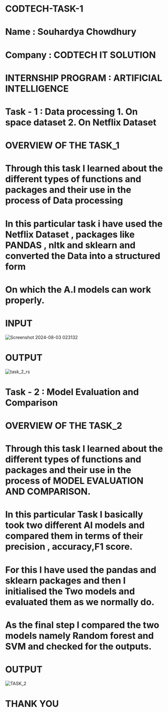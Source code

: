 # CODTECH-TASK-1

# Name : Souhardya Chowdhury 
# Company : CODTECH IT SOLUTION 
# INTERNSHIP PROGRAM : ARTIFICIAL INTELLIGENCE 
# Task - 1 : Data processing  1. On space dataset 2. On Netflix Dataset 
# OVERVIEW OF THE TASK_1

# Through this task I learned about the different types of functions and packages and their use in the process of Data processing 
# In this particular task i have used the Netflix Dataset , packages like PANDAS , nltk and sklearn and converted the Data into a structured form 
# On which the A.I models can work properly.
# INPUT

 ![Screenshot 2024-08-03 023132](https://github.com/user-attachments/assets/be3f1556-5920-45b8-bd72-5726040fb830)


# OUTPUT
![task_2_rs](https://github.com/user-attachments/assets/d7051773-253a-4f9d-bb6f-66c2ff8553b5)



# Task - 2 : Model Evaluation and Comparison 

# OVERVIEW OF THE TASK_2

# Through this task I learned about the different types of functions and packages and their use in the process of MODEL EVALUATION AND COMPARISON.
# In this particular Task I basically took two different AI models and compared them in terms of their precision , accuracy,F1 score.
# For this I have used the pandas and sklearn packages and then I initialised the Two models and evaluated them as we normally do.
# As the final step I compared the two models namely Random forest and SVM and checked for the outputs.

# OUTPUT

![TASK_2](https://github.com/user-attachments/assets/eedb0c21-ab41-4393-84a8-348895c3a1d4)



# THANK YOU 

